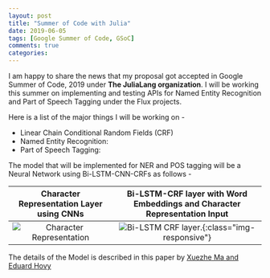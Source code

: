 ```yaml
---
layout: post
title: "Summer of Code with Julia"
date: 2019-06-05
tags: [Google Summer of Code, GSoC]
comments: true
categories:
---
```


I am happy to share the news that my proposal got accepted in Google Summer of Code, 2019 under **The JuliaLang organization**. I will be working this summer on implementing and testing APIs for Named Entity Recognition and Part of Speech Tagging under the Flux projects.

Here is a list of the major things I will be working on -

- Linear Chain Conditional Random Fields (CRF)
- Named Entity Recognition:
- Part of Speech Tagging:

The model that will be implemented for NER and POS tagging will be a Neural Network using Bi-LSTM-CNN-CRFs as follows -


Character Representation Layer using CNNs        |  Bi-LSTM-CRF layer with Word Embeddings and Character Representation Input
:-------------------------:|:-------------------------:
![Character Representation](../../../images/2019/Char-rep.png)  |  ![Bi-LSTM CRF layer.](../../../images/2019/LSTM-CRF-layer.png){:class="img-responsive"}

The details of the Model is described in this paper by [Xuezhe Ma and Eduard Hovy](https://arxiv.org/pdf/1603.01354.pdf)
